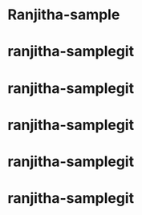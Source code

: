 # Ranjitha-sample
# ranjitha-samplegit
# ranjitha-samplegit
# ranjitha-samplegit
# ranjitha-samplegit
# ranjitha-samplegit
